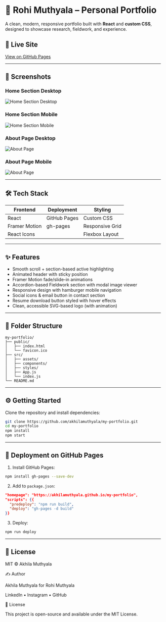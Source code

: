 
# 🧊 Rohi Muthyala – Personal Portfolio

A clean, modern, responsive portfolio built with **React** and **custom CSS**, designed to showcase research, fieldwork, and experience.

## 🚀 Live Site

[View on GitHub Pages](https://amuthyal.github.io/my-spa)

---

## 📸 Screenshots

### Home Section Desktop
![Home Section Desktop](screenshots/Home-Desktop.png)

### Home Section Mobile
![Home Section Mobile](screenshots/Home-mobile.png)


### About Page Desktop
![About Page](screenshots/About-Desktop.png)


### About Page Mobile
![About Page](screenshots/About-mobile.png)


---

## 🛠️ Tech Stack

| Frontend       | Deployment      | Styling         |
|----------------|------------------|-----------------|
| React          | GitHub Pages     | Custom CSS      |
| Framer Motion  | gh-pages         | Responsive Grid |
| React Icons    |                  | Flexbox Layout  |

---

## ✨ Features

- Smooth scroll + section-based active highlighting
- Animated header with sticky position
- Framer Motion fade/slide-in animations
- Accordion-based Fieldwork section with modal image viewer
- Responsive design with hamburger mobile navigation
- Social icons & email button in contact section
- Resume download button styled with hover effects
- Clean, accessible SVG-based logo (with animation)

---

## 📁 Folder Structure

```
my-portfolio/
├── public/
│   ├── index.html
│   └── favicon.ico
├── src/
│   ├── assets/
│   ├── components/
│   ├── styles/
│   ├── App.js
│   └── index.js
└── README.md
```

---

## ⚙️ Getting Started

Clone the repository and install dependencies:

```bash
git clone https://github.com/akhilamuthyala/my-portfolio.git
cd my-portfolio
npm install
npm start
```

---

## 🚀 Deployment on GitHub Pages

1. Install GitHub Pages:

```bash
npm install gh-pages --save-dev
```

2. Add to `package.json`:

```json
"homepage": "https://akhilamuthyala.github.io/my-portfolio",
"scripts": {{
  "predeploy": "npm run build",
  "deploy": "gh-pages -d build"
}}
```

3. Deploy:

```bash
npm run deploy
```

---

## 📄 License

MIT © Akhila Muthyala


✍️ Author

Akhila Muthyala for Rohi Muthyala

LinkedIn • Instagram • GitHub

📄 License

This project is open-source and available under the MIT License.

